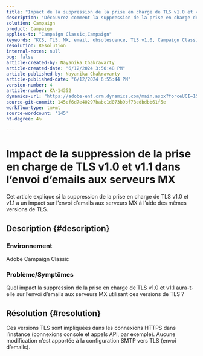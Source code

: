 ```yaml
---
title: "Impact de la suppression de la prise en charge de TLS v1.0 et v1.1 dans l’envoi d’emails aux serveurs MX"
description: "Découvrez comment la suppression de la prise en charge de TLS v1.0 et v1.1 affecte l’envoi d’emails aux serveurs MX à l’aide de ces versions TLS obsolètes."
solution: Campaign
product: Campaign
applies-to: "Campaign Classic,Campaign"
keywords: "KCS, TLS, MX, email, obsolescence, TLS v1.0, Campaign Classic, ACC"
resolution: Resolution
internal-notes: null
bug: false
article-created-by: Nayanika Chakravarty
article-created-date: "6/12/2024 3:50:48 PM"
article-published-by: Nayanika Chakravarty
article-published-date: "6/12/2024 6:55:44 PM"
version-number: 4
article-number: KA-14352
dynamics-url: "https://adobe-ent.crm.dynamics.com/main.aspx?forceUCI=1&pagetype=entityrecord&etn=knowledgearticle&id=e03bb184-d328-ef11-840b-0022480a40c2"
source-git-commit: 145ef6d7e40297babc1d073b9bf73edbdbb61f5e
workflow-type: tm+mt
source-wordcount: '145'
ht-degree: 4%

---
```


# Impact de la suppression de la prise en charge de TLS v1.0 et v1.1 dans l’envoi d’emails aux serveurs MX


Cet article explique si la suppression de la prise en charge de TLS v1.0 et v1.1 a un impact sur l’envoi d’emails aux serveurs MX à l’aide des mêmes versions de TLS.

## Description {#description}


### Environnement

Adobe Campaign Classic

### Problème/Symptômes

Quel impact la suppression de la prise en charge de TLS v1.0 et v1.1 aura-t-elle sur l’envoi d’emails aux serveurs MX utilisant ces versions de TLS ?


## Résolution {#resolution}


Ces versions TLS sont impliquées dans les connexions HTTPS dans l’instance (connexions console et appels API, par exemple). Aucune modification n’est apportée à la configuration SMTP vers TLS (envoi d’emails).
